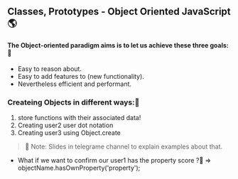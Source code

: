 ## Classes, Prototypes - Object Oriented JavaScript:earth_americas:
#### The Object-oriented paradigm aims is to let us achieve these three goals::chestnut:
- Easy to reason about.
- Easy to add features to (new functionality).
- Nevertheless efficient and performant.

### Createing Objects in different ways::chestnut:
1. store functions with their associated data!
2. Creating user2 user dot notation
3. Creating user3 using Object.create
> :love_letter: Note: 
> Slides in telegrame channel to explain examples about that.

- What if we want to confirm our user1 has the property score ?:chestnut:
=> objectName.hasOwnProperty('property');

